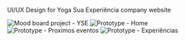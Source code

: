 UI/UX Design for Yoga Sua Experiência company website

![Mood board project - YSE](https://github.com/LoPhine/YogaSuaExperiencia/assets/55803483/da07e139-9ab4-4778-bd06-ec6ec0c268c2)
![Prototype - Home](https://github.com/LoPhine/YogaSuaExperiencia/assets/55803483/a85d493b-72e1-42a3-92b8-5608516c9584)
![Prototype - Proximos eventos](https://github.com/LoPhine/YogaSuaExperiencia/assets/55803483/767736bb-d238-4edd-b163-676e70e6173f)
![Prototype - Experiências](https://github.com/LoPhine/YogaSuaExperiencia/assets/55803483/447a7efd-be67-46e6-a1f3-37192a4f0841)
